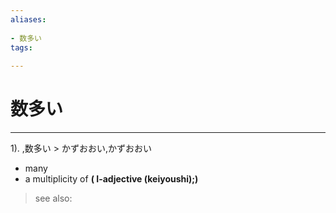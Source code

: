 ```yaml
---
aliases:
    
- 数多い
tags:
    
---
```


# 数多い
---
1).
,数多い > かずおおい,かずおおい

- many
- a multiplicity of
**( I-adjective (keiyoushi);)**
> see also: 
            